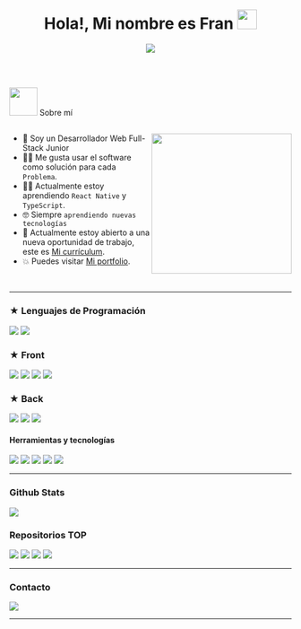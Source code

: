 <h1 align="center"><b>Hola!, Mi nombre es Fran </b><img src="https://media.giphy.com/media/hvRJCLFzcasrR4ia7z/giphy.gif" width="35"></h1>
<!--  -->
<p align="center">
  <a href="https://github.com/DenverCoder1/readme-typing-svg"><img src="https://readme-typing-svg.herokuapp.com?font=Time+New+Roman&color=cyan&size=25&center=true&vCenter=true&width=600&height=100&lines=+Desarrollador+Web+Full+Stack...&hearts;++;+Aprendiendo+y+mejorando+constantemente,;+Código+limpio+y+bien+estructurado.;"></a>
</p>

<br><br>

<picture><img src = "https://github.com/7oSkaaa/7oSkaaa/blob/main/Images/about_me.gif?raw=true" width = 50px></picture> Sobre mí

<picture> <img align="right" src="https://github.com/7oSkaaa/7oSkaaa/blob/main/Images/Right_Side.gif?raw=true" width = 250px></picture>
---
- :school: Soy un Desarrollador Web Full-Stack Junior
- :technologist:  Me gusta usar el software como solución para cada `Problema`.
- :student: Actualmente estoy aprendiendo `React Native` y `TypeScript`.
- :nerd_face: Siempre `aprendiendo nuevas tecnologías`
- :thinking: Actualmente estoy abierto a una nueva oportunidad de trabajo, este es [Mi currículum](https://drive.google.com/file/d/1usV16hQSWjdbCi70wXSOLwWFUsU5tngg/view?usp=drive_link).
- :boom: Puedes visitar  [Mi portfolio](https://astro-portfolio-eta.vercel.app/).
<br>

---
<h3>
   ★  Lenguajes de Programación
</h3> 
<p>
  <img src="https://img.shields.io/badge/JavaScript-F7DF1E?style=for-the-badge&logo=javascript&logoColor=black">
  <img src="https://img.shields.io/badge/TypeScript-007ACC?style=for-the-badge&logo=typescript&logoColor=white">
 
</p>

<h3>
   ★  Front
</h3> 
<p>
  <img src="https://img.shields.io/badge/HTML5-E34F26?style=for-the-badge&logo=html5&logoColor=white">
  <img src="https://img.shields.io/badge/CSS3-1572B6?style=for-the-badge&logo=css3&logoColor=white">
  <img src="https://img.shields.io/badge/React-20232A?style=for-the-badge&logo=react&logoColor=61DAFB">
  <img src="https://img.shields.io/badge/Tailwind_CSS-38B2AC?style=for-the-badge&logo=tailwind-css&logoColor=white">
  
</p>

<h3>
 ★  Back
</h3> 
<p>
  <img src="https://img.shields.io/badge/Node.js-339933?style=for-the-badge&logo=nodedotjs&logoColor=white">
  <img src="https://img.shields.io/badge/Express.js-000000?style=for-the-badge&logo=express&logoColor=white">
  <img src="https://img.shields.io/badge/MySQL-005C84?style=for-the-badge&logo=mysql&logoColor=white">
</p>

<h4>Herramientas y tecnologías</h4>
<p>
  <img src="https://img.shields.io/badge/Git-F05032?style=for-the-badge&logo=git&logoColor=white">
  <img src="https://img.shields.io/badge/GitHub-100000?style=for-the-badge&logo=github&logoColor=white">
  <img src="https://img.shields.io/badge/Notion-000000?style=for-the-badge&logo=notion&logoColor=white">
  <img src="https://img.shields.io/badge/Postman-FF6C37?style=for-the-badge&logo=Postman&logoColor=white">
  <img src="https://img.shields.io/badge/Vercel-000000?style=for-the-badge&logo=vercel&logoColor=white">
</p>


---

### Github Stats

<img src="https://github-readme-stats.vercel.app/api/top-langs/?username=efe13dev&theme=radical&card_width=450em" />

<!--
### Desglose del desarrollo semanal

<!--START_SECTION:waka-->
<!--
```text
JavaScript   8 hrs 47 mins   █████████████████████▓░░░  75.74 %
Typescript   11 hrs 47 mins  █████████████████████▓░░░   86.74 % 
CSS          1 hr 26 mins    ██▓░░░░░░░░░░░░░░░░░░░░░░   10.62 % 
Other        9 mins          ▒░░░░░░░░░░░░░░░░░░░░░░░░   01.11 % 
XML          7 mins          ▒░░░░░░░░░░░░░░░░░░░░░░░░   00.95 % 
Text         4 mins          ░░░░░░░░░░░░░░░░░░░░░░░░░   00.56 % 
```
<!--END_SECTION:waka-->



### Repositorios TOP


[![](https://github-readme-stats.vercel.app/api/pin/?username=efe13dev&repo=meetups-frontend&bg_color=30,e96443,904e95&title_color=fff&text_color=fff)](https://github.com/efe13dev/meetups-frontend)
[![](https://github-readme-stats.vercel.app/api/pin/?username=efe13dev&repo=meetups-backend&bg_color=30,00d2ff,3a7bd5&title_color=fff&text_color=fff)](https://github.com/efe13dev/meetups-backend)
[![](https://github-readme-stats.vercel.app/api/pin/?username=efe13dev&repo=descubre-parejas&bg_color=30,ff758c,ff7eb3&title_color=fff&text_color=fff)](https://github.com/efe13dev/descubre-parejas)
[![](https://github-readme-stats.vercel.app/api/pin/?username=efe13dev&repo=tres-en-raya&bg_color=30,11998e,38ef7d&title_color=fff&text_color=fff)](https://github.com/efe13dev/tres-en-raya)



---

### Contacto

<p>
  <a href="https://www.linkedin.com/in/fcolorca/">
    <img src="https://img.shields.io/badge/LinkedIn-0077B5?style=for-the-badge&logo=linkedin&logoColor=white">
  </a>
 
  
</p>

---


